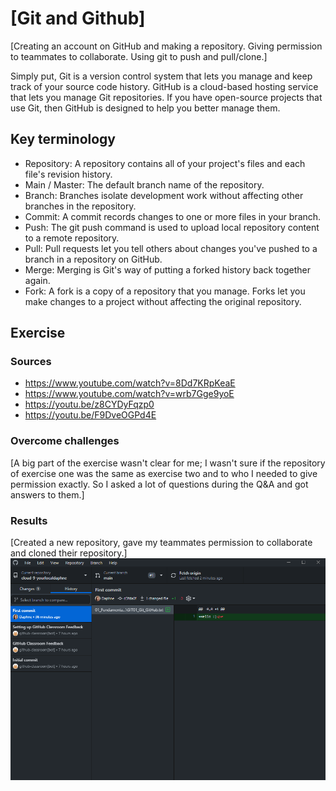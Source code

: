 # [Git and Github]
[Creating an account on GitHub and making a repository. Giving permission to teammates to collaborate. Using git to push and pull/clone.]

Simply put, Git is a version control system that lets you manage and keep track of your source code history. GitHub is a cloud-based hosting service that lets you manage Git repositories. If you have open-source projects that use Git, then GitHub is designed to help you better manage them. 

## Key terminology
- Repository: A repository contains all of your project's files and each file's revision history.
- Main / Master: The default branch name of the repository.
- Branch: Branches isolate development work without affecting other branches in the repository.
- Commit: A commit records changes to one or more files in your branch.
- Push: The git push command is used to upload local repository content to a remote repository.
- Pull: Pull requests let you tell others about changes you've pushed to a branch in a repository on GitHub.
- Merge: Merging is Git's way of putting a forked history back together again.
- Fork: A fork is a copy of a repository that you manage. Forks let you make changes to a project without affecting the original repository.
 
## Exercise
### Sources
- https://www.youtube.com/watch?v=8Dd7KRpKeaE
- https://www.youtube.com/watch?v=wrb7Gge9yoE
- https://youtu.be/z8CYDyFqzp0
- https://youtu.be/F9DveOGPd4E

### Overcome challenges
[A big part of the exercise wasn't clear for me; I wasn't sure if the repository of exercise one was the same as exercise two and to who I needed to give permission exactly. So I asked a lot of questions during the Q&A and got answers to them.]

### Results
[Created a new repository, gave my teammates permission to collaborate and cloned their repository.]
![](./screenshot_github.png)
